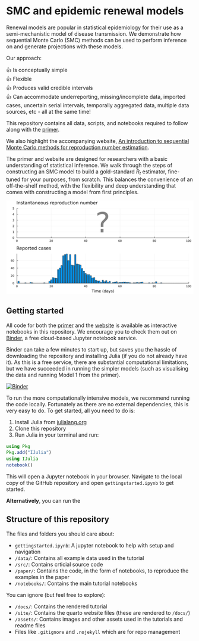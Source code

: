 # SMC and epidemic renewal models

Renewal models are popular in statistical epidemiology for their use as a semi-mechanistic model of disease transmission. We demonstrate how sequential Monte Carlo (SMC) methods can be used to perform inference on and generate projections with these models.

Our approach:

👍 Is conceptually simple  
👍 Flexible  
👍 Produces valid credible intervals  
👍 Can accommodate underreporting, missing/incomplete data, imported cases, uncertain serial intervals, temporally aggregated data, multiple data sources, etc - all at the same time!

This repository contains all data, scripts, and notebooks required to follow along with the [primer](https://doi.org/10.48550/arXiv.2503.18875).

We also highlight the accompanying website, [An introduction to sequential Monte Carlo methods for reproduction number estimation](https://nicsteyn2.github.io/SMCforRt/).

The primer and website are designed for researchers with a basic understanding of statistical inference. We walk through the steps of constructing an SMC model to build a gold-standard $R_t$ estimator, fine-tuned for your purposes, from scratch. This balances the convenience of an off-the-shelf method, with the flexibility and deep understanding that comes with constructing a model from first principles.

![Figure showing unknown Rt and reported cases in NZ](assets/root_readme_data.png)


## Getting started

All code for both the [primer](https://doi.org/10.48550/arXiv.2503.18875) and the [website](https://nicsteyn2.github.io/SMCforRt/) is available as interactive notebooks in this repository. We encourage you to check them out on [Binder](https://mybinder.org/v2/gh/nicsteyn2/SMCforRt/main), a free cloud-based Jupyter notebook service.

Binder can take a few minutes to start up, but saves you the hassle of downloading the repository and installing Julia (if you do not already have it). As this is a free service, there are substantial computational limitations, but we have succeeded in running the simpler models (such as visualising the data and running Model 1 from the primer).

[![Binder](https://mybinder.org/badge_logo.svg)](https://mybinder.org/v2/gh/nicsteyn2/SMCforRt/main)

To run the more computationally intensive models, we recommend running the code locally. Fortunately as there are no external dependencies, this is very easy to do. To get started, all you need to do is:

1. Install Julia from [julialang.org](https://julialang.org/downloads/)
2. Clone this repository
3. Run Julia in your terminal and run:

```julia
using Pkg
Pkg.add("IJulia")
using IJulia
notebook()
```

This will open a Jupyter notebook in your browser. Navigate to the local copy of the GitHub repository and open `gettingstarted.ipynb` to get started.

**Alternatively**, you can run the 

## Structure of this repository

The files and folders you should care about:
- `gettingstarted.ipynb`: A jupyter notebook to help with setup and navigation
- `/data/`: Contains all example data used in the tutorial
- `/src/`: Contains crticial source code
- `/paper/`: Contains the code, in the form of notebooks, to reproduce the examples in the paper
- `/notebooks/`: Contains the main tutorial notebooks

You can ignore (but feel free to explore):
- `/docs/`: Contains the rendered tutorial
- `/site/`: Contains the quarto website files (these are rendered to `/docs/`)
- `/assets/`: Contains images and other assets used in the tutorials and readme files
- Files like `.gitignore` and `.nojekyll` which are for repo management

